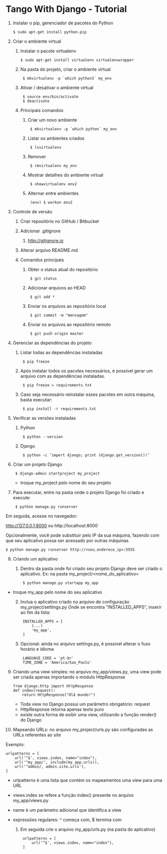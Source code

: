 # Tango With Django - Tutorial

1.  Instalar o pip, gerenciador de pacotes do Python

        $ sudo apt-get install python-pip

2.  Criar o ambiente virtual

    1.  Instalar o pacote virtualenv
    
            $ sudo apt-get install virtualenv virtualenvwrapper

    2. Na pasta do projeto, criar o ambiente virtual
	 
	        $ mkvirtualenv -p `which python3` my_env

    3. Ativar / desativar o ambiente virtual
	
            $ source env/bin/activate
            $ deactivate
    
    4. Principais comandos
        
        1. Criar um novo ambiente
            
                $ mkvirtualenv -p `which python` my_env
                       
        2. Listar os ambientes criados
            
                $ lsvirtualenv

        3. Remover
            
                $ rmvirtualenv my_env

        4. Mostrar detalhes do ambiente virtual
            
                $ showvirtualenv env2

        5. Alternar entre ambientes
            
                (env) $ workon env2

3.  Controle de versão
 
    1. Criar repositório no GitHub / Bitbucket
    
    2. Adicionar .gitignore
        1.  http://gitignore.io
    
    3. Alterar arquivo README.md
    
    4. Comandos principais
        1. Obter o status atual do repositório

                $ git status
        2. Adicionar arquivos ao HEAD

                $ git add *
            
        3. Enviar os arquivos ao repositório local

                $ git commit -m "mensagem" 

        4. Enviar os arquivos ao repositório remoto

                $ git push origin master 


4. Gerenciar as dependências do projeto

    1. Listar todas as dependências instaladas
	
	        $ pip freeze

    2. Após instalar todos os pacotes necessários, é possível gerar um arquivo com as dependências instaladas.
	
	        $ pip freeze > requirements.txt

    3. Caso seja necessário reinstalar esses pacotes em outra máquina, basta executar:
	
	        $ pip install -r requirements.txt

5.  Verificar as versões instaladas
    1. Python
	
	        $ python --version

    2. Django
	
	        $ python -c ‘import django; print (django.get_version())’

6. Criar um projeto Django
	
	    $ django-admin startproject my_project
	* troque my_project pelo nome do seu projeto

7. Para executar, entre na pasta onde o projeto Django foi criado e execute:
	
	    $ python manage.py runserver

Em seguida, acesse no navegador: 

http://127.0.0.1:8000 ou http://localhost:8000
	
Opcionalmente, você pode substituir pelo IP da sua máquina, fazendo com que seu aplicativo possa ser acessado por outras máquinas

    $ python manage.py runserver http://<seu_endereco_ip>:5555

8.  Criando um aplicativo 

    1. Dentro da pasta onde foi criado seu projeto Django deve ser criado o aplicativo. Ex: na pasta my_project/<nome_do_aplicativo>

            $ python manage.py startapp my_app
		
 * troque my_app pelo nome do seu aplicativo

    2. Inclua o aplicativo criado no arquivo de configuração my_project/settings.py
Onde se encontra "INSTALLED_APPS", inserir ao fim da lista:
	
	        INSTALLED_APPS = [
		        (...)
		        'my_app',
	        ]

    3. Opcional: ainda no arquivo settings.py, é possível alterar o fuso horário e idioma
    
            LANGUAGE_CODE = 'pt-br'
            TIME_ZONE = 'America/Sao_Paulo'

9.  Criando uma view simples: no arquivo my_app/views.py, uma view pode ser criada apenas importando o módulo HttpResponse

        from django.http import HttpResponse
        def index(request):
            return HttpResponse("Olá mundo!")

	* Toda view no Django possui um parâmetro obrigatório: request
	* HttpResponse retorna apenas texto puro
	* existe outra forma de exibir uma view, utilizando a função render() do Django

10. Mapeando URLs: no arquivo my_project/urls.py são configuradas as URLs referentes ao site

Exemplo:

    urlpatterns = [
        url('^$', views.index, name="index"), 
        url('^my_app/', include(my_app.urls)), 
        url('^admin/, admin.site.urls'),
    ]


* urlpatterns é uma lista que contém os mapeamentos uma view para uma URL
* views.index se refere a função index() presente no arquivo my_app/views.py
* name é um parâmetro adicional que identifica a view
* expressões regulares:
    ^ começa com, $ termina com

    1. Em seguida crie o arquivo my_app/urls.py (na pasta do aplicativo)

            urlpatterns = [
                url('^$', views.index, name="index"), 
            ]

